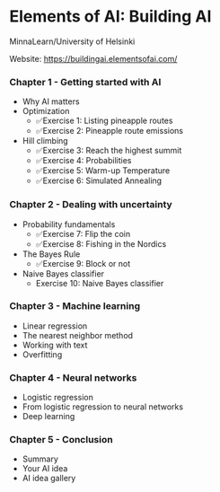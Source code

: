 # Elements of AI: Building AI
MinnaLearn/University of Helsinki

Website: https://buildingai.elementsofai.com/

### Chapter 1 - Getting started with AI
- Why AI matters
- Optimization
  - ✅Exercise 1: Listing pineapple routes
  - ✅Exercise 2: Pineapple route emissions
- Hill climbing
  - ✅Exercise 3: Reach the highest summit
  - ✅Exercise 4: Probabilities
  - ✅Exercise 5: Warm-up Temperature
  - ✅Exercise 6: Simulated Annealing

### Chapter 2 - Dealing with uncertainty
- Probability fundamentals
  - ✅Exercise 7: Flip the coin
  - ✅Exercise 8: Fishing in the Nordics
- The Bayes Rule
  - ✅Exercise 9: Block or not
- Naive Bayes classifier
  - Exercise 10: Naive Bayes classifier

### Chapter 3 - Machine learning
- Linear regression
- The nearest neighbor method
- Working with text
- Overfitting

### Chapter 4 - Neural networks
- Logistic regression
- From logistic regression to neural networks
- Deep learning

### Chapter 5 - Conclusion
- Summary
- Your AI idea
- AI idea gallery
